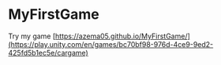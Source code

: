 # MyFirstGame

Try my game
[https://azema05.github.io/MyFirstGame/](https://play.unity.com/en/games/bc70bf98-976d-4ce9-9ed2-425fd5b1ec5e/cargame)
